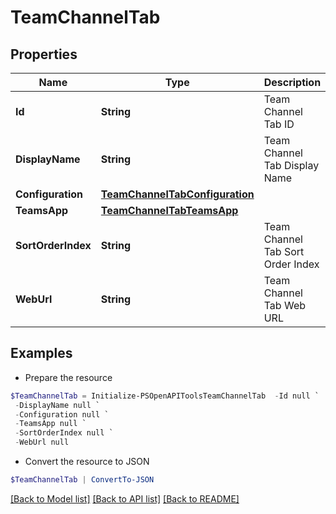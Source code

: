 # TeamChannelTab
## Properties

Name | Type | Description | Notes
------------ | ------------- | ------------- | -------------
**Id** | **String** | Team Channel Tab ID | [optional] 
**DisplayName** | **String** | Team Channel Tab Display Name | [optional] 
**Configuration** | [**TeamChannelTabConfiguration**](TeamChannelTabConfiguration.md) |  | [optional] 
**TeamsApp** | [**TeamChannelTabTeamsApp**](TeamChannelTabTeamsApp.md) |  | [optional] 
**SortOrderIndex** | **String** | Team Channel Tab Sort Order Index | [optional] 
**WebUrl** | **String** | Team Channel Tab Web URL | [optional] 

## Examples

- Prepare the resource
```powershell
$TeamChannelTab = Initialize-PSOpenAPIToolsTeamChannelTab  -Id null `
 -DisplayName null `
 -Configuration null `
 -TeamsApp null `
 -SortOrderIndex null `
 -WebUrl null
```

- Convert the resource to JSON
```powershell
$TeamChannelTab | ConvertTo-JSON
```

[[Back to Model list]](../README.md#documentation-for-models) [[Back to API list]](../README.md#documentation-for-api-endpoints) [[Back to README]](../README.md)

